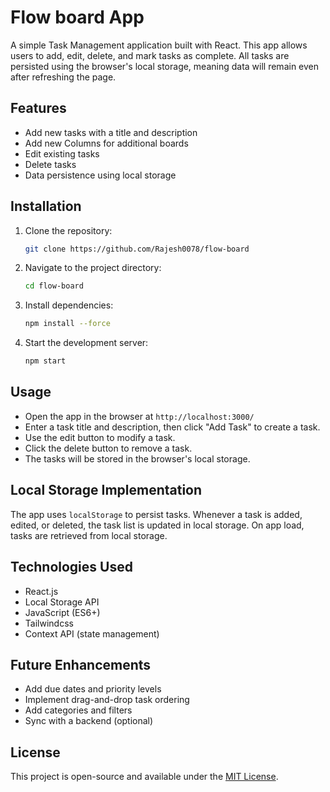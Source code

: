 # Flow board App

A simple Task Management application built with React. This app allows users to add, edit, delete, and mark tasks as complete. All tasks are persisted using the browser's local storage, meaning data will remain even after refreshing the page.

## Features
- Add new tasks with a title and description
- Add new Columns for additional boards
- Edit existing tasks
- Delete tasks
- Data persistence using local storage

## Installation

1. Clone the repository:
   ```sh
   git clone https://github.com/Rajesh0078/flow-board
   ```
2. Navigate to the project directory:
   ```sh
   cd flow-board
   ```
3. Install dependencies:
   ```sh
   npm install --force
   ```
4. Start the development server:
   ```sh
   npm start
   ```

## Usage
- Open the app in the browser at `http://localhost:3000/`
- Enter a task title and description, then click "Add Task" to create a task.
- Use the edit button to modify a task.
- Click the delete button to remove a task.
- The tasks will be stored in the browser's local storage.

## Local Storage Implementation
The app uses `localStorage` to persist tasks. Whenever a task is added, edited, or deleted, the task list is updated in local storage. On app load, tasks are retrieved from local storage.

## Technologies Used
- React.js
- Local Storage API
- JavaScript (ES6+)
- Tailwindcss
- Context API (state management)

## Future Enhancements
- Add due dates and priority levels
- Implement drag-and-drop task ordering
- Add categories and filters
- Sync with a backend (optional)

## License
This project is open-source and available under the [MIT License](LICENSE).

